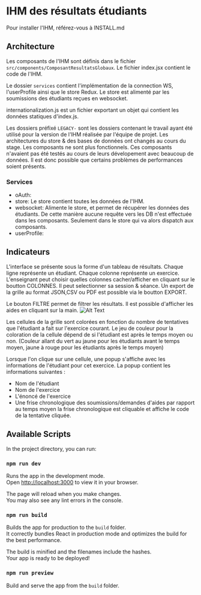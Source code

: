 # IHM des résultats étudiants

Pour installer l'IHM, référez-vous à INSTALL.md

## Architecture

Les composants de l'IHM sont définis dans le fichier `src/components/ComposantResultatsGlobaux`.
Le fichier index.jsx contient le code de l'IHM.

Le dossier `services` contient l'implémentation de la connection WS, l'userProfile ainsi que le store Redux.
Le store est alimenté par les soumissions des étudiants reçues en websocket.

internationalization.js est un fichier exportant un objet qui contient les données statiques d'index.js.

Les dossiers préfixé `LEGACY-` sont les dossiers contenant le travail ayant été utilisé pour la version de l'IHM réalisée par l'équipe de projet.
Les architectures du store & des bases de données ont changés au cours du stage.
Les composants ne sont plus fonctionnels.
Ces composants n'avaient pas été testés au cours de leurs dévelopement avec beaucoup de données. Il est donc possible que certains problèmes de performances soient présents.

### Services

- oAuth:
- store:
  Le store contient toutes les données de l'IHM.
- websocket:
  Alimente le store, et permet de récupérer les données des étudiants.
  De cette manière aucune requête vers les DB n'est effectuée dans les composants.
  Seulement dans le store qui va alors dispatch aux composants.
- userProfile:

## Indicateurs

L'interface se présente sous la forme d'un tableau de résultats.
Chaque ligne représente un étudiant.
Chaque colonne représente un exercice.
L'enseignant peut choisir quelles colonnes cacher/afficher en cliquant sur le boutton COLONNES.
Il peut selectionner sa session & séance.
Un export de la grille au format JSON,CSV ou PDF est possible via le boutton EXPORT.

Le bouton FILTRE permet de filtrer les résultats.
Il est possible d'afficher les aides en cliquant sur la main.
![Alt Text](https://cdn.discordapp.com/attachments/924613729881059389/1001072830231883776/Peek_25-07-2022_12-25.gif)

Les cellules de la grille sont colorées en fonction du nombre de tentatives que l'étudiant a fait sur l'exercice courant.
Le jeu de couleur pour la coloration de la cellule dépend de si l'étudiant est après le temps moyen ou non. (Couleur allant du vert au jaune pour les étudiants avant le temps moyen, jaune à rouge pour les étudiants après le temps moyen)

Lorsque l'on clique sur une cellule, une popup s'affiche avec les informations de l'étudiant pour cet exercice.
La popup contient les informations suivantes :

- Nom de l'étudiant
- Nom de l'exercice
- L'énoncé de l'exercice
- Une frise chronologique des soumissions/demandes d'aides par rapport au temps moyen
  la frise chronologique est cliquable et affiche le code de la tentative cliquée.

## Available Scripts

In the project directory, you can run:

### `npm run dev`

Runs the app in the development mode.\
Open [http://localhost:3000](http://localhost:3003) to view it in your browser.

The page will reload when you make changes.\
You may also see any lint errors in the console.

### `npm run build`

Builds the app for production to the `build` folder.\
It correctly bundles React in production mode and optimizes the build for the best performance.

The build is minified and the filenames include the hashes.\
Your app is ready to be deployed!

### `npm run preview`

Build and serve the app from the `build` folder.
